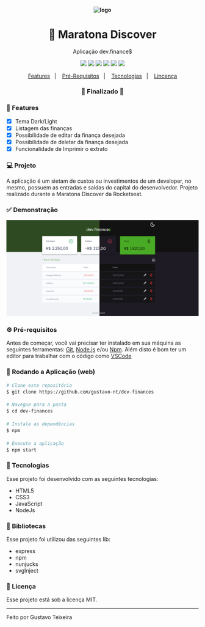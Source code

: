 <h4 align="center">
  <img src="https://github.com/gustavo-nt/dev-finances/blob/master/public/assets/github/logo.svg" alt="logo" width="400px"/>
</h4>

<h1 align="center">
    🚀 Maratona Discover
</h1>

<p align="center">Aplicação dev.finance$</p>

<p align="center">
  <img src="https://img.shields.io/static/v1?label=node&message=12.13.1&color=339933&logo=node.js" />
  <img src="https://img.shields.io/static/v1?label=html&message=5.0&color=61DAFB&logo=html" />
  <img src="https://img.shields.io/static/v1?label=css&message=3.0&color=0088CC&logo=css" />
  <img src="https://img.shields.io/static/v1?label=js&message=ecma2018&color=yellow&logo=javascript" />
  <img src="https://img.shields.io/badge/last%21commit-february-important" />
  <img src="https://img.shields.io/badge/license-MIT-success"/>
</p>

<p align="center">
  <a href="#-features">Features</a>&nbsp;&nbsp;&nbsp;|&nbsp;&nbsp;&nbsp;
  <a href="#-pré-requisitos">Pré-Requisitos</a>&nbsp;&nbsp;&nbsp;|&nbsp;&nbsp;&nbsp;
  <a href="#-tecnologias">Tecnologias</a>&nbsp;&nbsp;&nbsp;|&nbsp;&nbsp;&nbsp;
  <a href="#-licença">Lincença</a>
</p>

<h3 align="center"> 
🚧  Finalizado  🚧
</h3>

### 📎 Features 

- [x] Tema Dark/Light
- [x] Listagem das finanças
- [x] Possibilidade de editar da finança desejada
- [x] Possibilidade de deletar da finança desejada
- [x] Funcionalidade de Imprimir o extrato

### 💻 Projeto

A aplicação é um sietam de custos ou investimentos de um developer, no mesmo, possuem as entradas e saídas do capital do desenvolvedor. Projeto realizado durante a Maratona Discover da Rocketseat.

### ✅ Demonstração
<img src="https://github.com/gustavo-nt/dev-finances/blob/master/public/assets/github/dev.finances-light-dark.png" />

### ⚙ Pré-requisitos

Antes de começar, você vai precisar ter instalado em sua máquina as seguintes ferramentas:
[Git](https://git-scm.com), [Node.js](https://nodejs.org/en/) e/ou [Npm](https://www.npmjs.com/get-npm). 
Além disto é bom ter um editor para trabalhar com o código como [VSCode](https://code.visualstudio.com/)

### 📗 Rodando a Aplicação (web)

```bash
# Clone este repositório
$ git clone https://github.com/gustavo-nt/dev-finances

# Navegue para a pasta
$ cd dev-finances

# Instale as dependências
$ npm

# Execute a aplicação
$ npm start
```

### 🚀 Tecnologias

Esse projeto foi desenvolvido com as seguintes tecnologias:

- HTML5
- CSS3
- JavaScript
- NodeJs

### 📕 Bibliotecas

Esse projeto foi utilizou das seguintes lib:

- express
- npm
- nunjucks
- svgInject

### 📝 Licença

Esse projeto está sob a licença MIT.

<hr/>

Feito por Gustavo Teixeira
